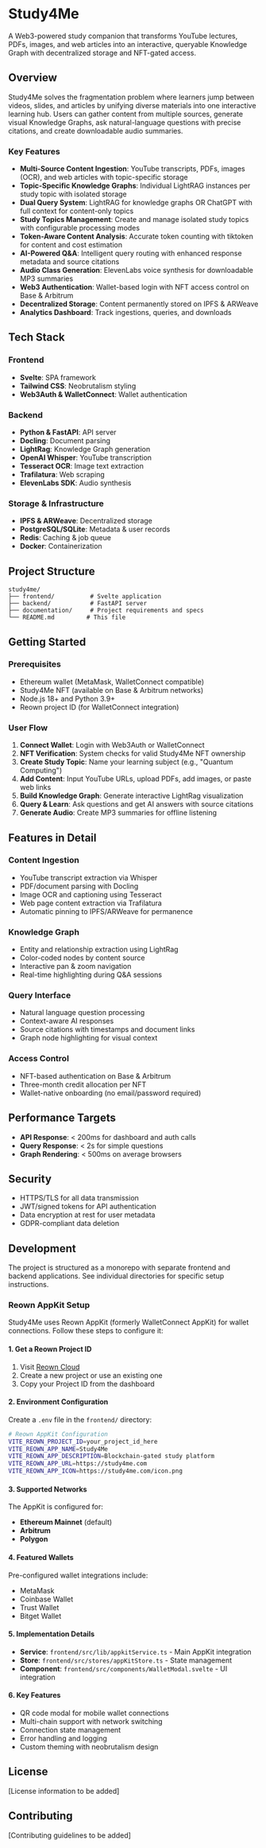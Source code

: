 # Study4Me

A Web3-powered study companion that transforms YouTube lectures, PDFs, images, and web articles into an interactive, queryable Knowledge Graph with decentralized storage and NFT-gated access.

## Overview

Study4Me solves the fragmentation problem where learners jump between videos, slides, and articles by unifying diverse materials into one interactive learning hub. Users can gather content from multiple sources, generate visual Knowledge Graphs, ask natural-language questions with precise citations, and create downloadable audio summaries.

### Key Features

- **Multi-Source Content Ingestion**: YouTube transcripts, PDFs, images (OCR), and web articles with topic-specific storage
- **Topic-Specific Knowledge Graphs**: Individual LightRAG instances per study topic with isolated storage
- **Dual Query System**: LightRAG for knowledge graphs OR ChatGPT with full context for content-only topics
- **Study Topics Management**: Create and manage isolated study topics with configurable processing modes
- **Token-Aware Content Analysis**: Accurate token counting with tiktoken for content and cost estimation
- **AI-Powered Q&A**: Intelligent query routing with enhanced response metadata and source citations
- **Audio Class Generation**: ElevenLabs voice synthesis for downloadable MP3 summaries
- **Web3 Authentication**: Wallet-based login with NFT access control on Base & Arbitrum
- **Decentralized Storage**: Content permanently stored on IPFS & ARWeave
- **Analytics Dashboard**: Track ingestions, queries, and downloads

## Tech Stack

### Frontend
- **Svelte**: SPA framework
- **Tailwind CSS**: Neobrutalism styling
- **Web3Auth & WalletConnect**: Wallet authentication

### Backend
- **Python & FastAPI**: API server
- **Docling**: Document parsing
- **LightRag**: Knowledge Graph generation
- **OpenAI Whisper**: YouTube transcription
- **Tesseract OCR**: Image text extraction
- **Trafilatura**: Web scraping
- **ElevenLabs SDK**: Audio synthesis

### Storage & Infrastructure
- **IPFS & ARWeave**: Decentralized storage
- **PostgreSQL/SQLite**: Metadata & user records
- **Redis**: Caching & job queue
- **Docker**: Containerization

## Project Structure

```
study4me/
├── frontend/          # Svelte application
├── backend/           # FastAPI server
├── documentation/     # Project requirements and specs
└── README.md         # This file
```

## Getting Started

### Prerequisites
- Ethereum wallet (MetaMask, WalletConnect compatible)
- Study4Me NFT (available on Base & Arbitrum networks)
- Node.js 18+ and Python 3.9+
- Reown project ID (for WalletConnect integration)

### User Flow
1. **Connect Wallet**: Login with Web3Auth or WalletConnect
2. **NFT Verification**: System checks for valid Study4Me NFT ownership
3. **Create Study Topic**: Name your learning subject (e.g., "Quantum Computing")
4. **Add Content**: Input YouTube URLs, upload PDFs, add images, or paste web links
5. **Build Knowledge Graph**: Generate interactive LightRag visualization
6. **Query & Learn**: Ask questions and get AI answers with source citations
7. **Generate Audio**: Create MP3 summaries for offline listening

## Features in Detail

### Content Ingestion
- YouTube transcript extraction via Whisper
- PDF/document parsing with Docling
- Image OCR and captioning using Tesseract
- Web page content extraction via Trafilatura
- Automatic pinning to IPFS/ARWeave for permanence

### Knowledge Graph
- Entity and relationship extraction using LightRag
- Color-coded nodes by content source
- Interactive pan & zoom navigation
- Real-time highlighting during Q&A sessions

### Query Interface
- Natural language question processing
- Context-aware AI responses
- Source citations with timestamps and document links
- Graph node highlighting for visual context

### Access Control
- NFT-based authentication on Base & Arbitrum
- Three-month credit allocation per NFT
- Wallet-native onboarding (no email/password required)

## Performance Targets

- **API Response**: < 200ms for dashboard and auth calls
- **Query Response**: < 2s for simple questions
- **Graph Rendering**: < 500ms on average browsers

## Security

- HTTPS/TLS for all data transmission
- JWT/signed tokens for API authentication
- Data encryption at rest for user metadata
- GDPR-compliant data deletion

## Development

The project is structured as a monorepo with separate frontend and backend applications. See individual directories for specific setup instructions.

### Reown AppKit Setup

Study4Me uses Reown AppKit (formerly WalletConnect AppKit) for wallet connections. Follow these steps to configure it:

#### 1. Get a Reown Project ID
1. Visit [Reown Cloud](https://cloud.reown.com/)
2. Create a new project or use an existing one
3. Copy your Project ID from the dashboard

#### 2. Environment Configuration
Create a `.env` file in the `frontend/` directory:

```bash
# Reown AppKit Configuration
VITE_REOWN_PROJECT_ID=your_project_id_here
VITE_REOWN_APP_NAME=Study4Me
VITE_REOWN_APP_DESCRIPTION=Blockchain-gated study platform
VITE_REOWN_APP_URL=https://study4me.com
VITE_REOWN_APP_ICON=https://study4me.com/icon.png
```

#### 3. Supported Networks
The AppKit is configured for:
- **Ethereum Mainnet** (default)
- **Arbitrum**
- **Polygon**

#### 4. Featured Wallets
Pre-configured wallet integrations include:
- MetaMask
- Coinbase Wallet
- Trust Wallet
- Bitget Wallet

#### 5. Implementation Details
- **Service**: `frontend/src/lib/appkitService.ts` - Main AppKit integration
- **Store**: `frontend/src/stores/appKitStore.ts` - State management
- **Component**: `frontend/src/components/WalletModal.svelte` - UI integration

#### 6. Key Features
- QR code modal for mobile wallet connections
- Multi-chain support with network switching
- Connection state management
- Error handling and logging
- Custom theming with neobrutalism design

## License

[License information to be added]

## Contributing

[Contributing guidelines to be added]